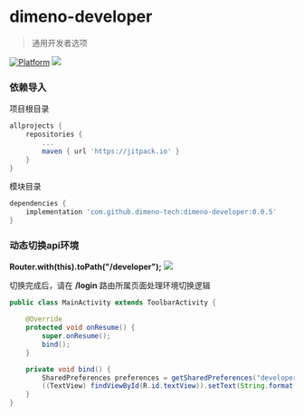 # dimeno-developer
> 通用开发者选项

[![Platform](https://img.shields.io/badge/Platform-Android-00CC00.svg?style=flat)](https://www.android.com)
[![](https://jitpack.io/v/dimeno-tech/dimeno-developer.svg)](https://jitpack.io/#dimeno-tech/dimeno-developer)

### 依赖导入

项目根目录

``` gradle
allprojects {
	repositories {
		...
		maven { url 'https://jitpack.io' }
	}
}
```

模块目录

``` gradle
dependencies {
	implementation 'com.github.dimeno-tech:dimeno-developer:0.0.5'
}
```

### 动态切换api环境
**Router.with(this).toPath("/developer");**
![](https://tva1.sinaimg.cn/large/007S8ZIlgy1gjvjlqyq42j30u01uodha.jpg)

切换完成后，请在 **/login** 路由所属页面处理环境切换逻辑

``` java
public class MainActivity extends ToolbarActivity {

    @Override
    protected void onResume() {
        super.onResume();
        bind();
    }

    private void bind() {
        SharedPreferences preferences = getSharedPreferences("developer", Context.MODE_PRIVATE);
        ((TextView) findViewById(R.id.textView)).setText(String.format("当前环境：%s", preferences.getBoolean("env", true) ? "测试" : "正式"));
    }
}
```